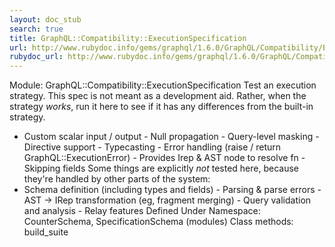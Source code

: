 ```yaml
---
layout: doc_stub
search: true
title: GraphQL::Compatibility::ExecutionSpecification
url: http://www.rubydoc.info/gems/graphql/1.6.0/GraphQL/Compatibility/ExecutionSpecification
rubydoc_url: http://www.rubydoc.info/gems/graphql/1.6.0/GraphQL/Compatibility/ExecutionSpecification
---
```


Module: GraphQL::Compatibility::ExecutionSpecification
Test an execution strategy. This spec is not meant as a development
aid. Rather, when the strategy _works_, run it here to see if it has
any differences from the built-in strategy. 
- Custom scalar input / output - Null propagation - Query-level
masking - Directive support - Typecasting - Error handling (raise /
return GraphQL::ExecutionError) - Provides Irep & AST node to
resolve fn - Skipping fields 
Some things are explicitly _not_ tested here, because they're
handled by other parts of the system: 
- Schema definition (including types and fields) - Parsing & parse
errors - AST -> IRep transformation (eg, fragment merging) - Query
validation and analysis - Relay features 
Defined Under Namespace:
CounterSchema, SpecificationSchema (modules)
Class methods:
build_suite

